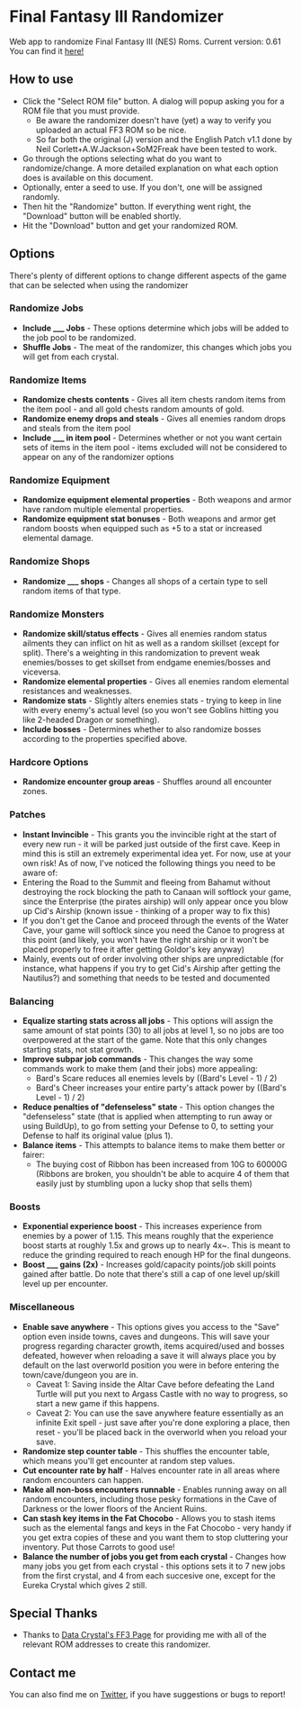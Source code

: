 # Final Fantasy III Randomizer
Web app to randomize Final Fantasy III (NES) Roms.
Current version: 0.61
You can find it [here!](http://yacopu.neocities.org/pages/ff3-randomizer/)

## How to use
- Click the "Select ROM file" button. A dialog will popup asking you for a ROM file that you must provide.
  - Be aware the randomizer doesn't have (yet) a way to verify you uploaded an actual FF3 ROM so be nice.
  - So far both the original (J) version and the English Patch v1.1 done by Neil Corlett+A.W.Jackson+SoM2Freak have been tested to work.
- Go through the options selecting what do you want to randomize/change. A more detailed explanation on what each option does is available on this document.
- Optionally, enter a seed to use. If you don't, one will be assigned randomly.
- Then hit the "Randomize" button. If everything went right, the "Download" button will be enabled shortly.
- Hit the "Download" button and get your randomized ROM.

## Options
There's plenty of different options to change different aspects of the game that can be selected when using the randomizer

### Randomize Jobs
- **Include ___ Jobs** - These options determine which jobs will be added to the job pool to be randomized.
- **Shuffle Jobs** - The meat of the randomizer, this changes which jobs you will get from each crystal.

### Randomize Items
- **Randomize chests contents** - Gives all item chests random items from the item pool - and all gold chests random amounts of gold.
- **Randomize enemy drops and steals** - Gives all enemies random drops and steals from the item pool
- **Include ___ in item pool** - Determines whether or not you want certain sets of items in the item pool - items excluded will not be considered to appear on any of the randomizer options

### Randomize Equipment
- **Randomize equipment elemental properties** - Both weapons and armor have random multiple elemental properties.
- **Randomize equipment stat bonuses** - Both weapons and armor get random boosts when equipped such as +5 to a stat or increased elemental damage.

### Randomize Shops
- **Randomize ___ shops** - Changes all shops of a certain type to sell random items of that type.

### Randomize Monsters
- **Randomize skill/status effects** - Gives all enemies random status ailments they can inflict on hit as well as a random skillset (except for split). There's a weighting in this randomization to prevent weak enemies/bosses to get skillset from endgame enemies/bosses and viceversa. 
- **Randomize elemental properties** - Gives all enemies random elemental resistances and weaknesses.
- **Randomize stats** - Slightly alters enemies stats - trying to keep in line with every enemy's actual level (so you won't see Goblins hitting you like 2-headed Dragon or something).
- **Include bosses** - Determines whether to also randomize bosses according to the properties specified above.

### Hardcore Options
- **Randomize encounter group areas** - Shuffles around all encounter zones.

### Patches
- **Instant Invincible** - This grants you the invincible right at the start of every new run - it will be parked just outside of the first cave.
Keep in mind this is still an extremely experimental idea yet. For now, use at your own risk!
As of now, I've noticed the following things you need to be aware of:
- Entering the Road to the Summit and fleeing from Bahamut without destroying the rock blocking the path to Canaan will softlock your game, since the Enterprise (the pirates airship) will only appear once you blow up Cid's Airship (known issue - thinking of a proper way to fix this)
- If you don't get the Canoe and proceed through the events of the Water Cave, your game will softlock since you need the Canoe to progress at this point (and likely, you won't have the right airship or it won't be placed properly to free it after getting Goldor's key anyway)
- Mainly, events out of order involving other ships are unpredictable (for instance, what happens if you try to get Cid's Airship after getting the Nautilus?) and something that needs to be tested and documented

### Balancing
- **Equalize starting stats across all jobs** - This options will assign the same amount of stat points (30) to all jobs at level 1, so no jobs are too overpowered at the start of the game. Note that this only changes starting stats, not stat growth.
- **Improve subpar job commands** - This changes the way some commands work to make them (and their jobs) more appealing:
  - Bard's Scare reduces all enemies levels by ((Bard's Level - 1) / 2)
  - Bard's Cheer increases your entire party's attack power by ((Bard's Level - 1) / 2)
- **Reduce penalties of "defenseless" state** - This option changes the "defenseless" state (that is applied when attempting to run away or using BuildUp), to go from setting your Defense to 0, to setting your Defense to half its original value (plus 1).
- **Balance items** - This attempts to balance items to make them better or fairer:
  - The buying cost of Ribbon has been increased from 10G to 60000G (Ribbons are broken, you shouldn't be able to acquire 4 of them that easily just by stumbling upon a lucky shop that sells them)

### Boosts
- **Exponential experience boost** - This increases experience from enemies by a power of 1.15. This means roughly that the experience boost starts at roughly 1.5x and grows up to nearly 4x~. This is meant to reduce the grinding required to reach enough HP for the final dungeons. 
- **Boost ___ gains (2x)** - Increases gold/capacity points/job skill points gained after battle. Do note that there's still a cap of one level up/skill level up per encounter.

### Miscellaneous
- **Enable save anywhere** - This options gives you access to the "Save" option even inside towns, caves and dungeons. This will save your progress regarding character growth, items acquired/used and bosses defeated, however when reloading a save it will always place you by default on the last overworld position you were in before entering the town/cave/dungeon you are in.
  - Caveat 1: Saving inside the Altar Cave before defeating the Land Turtle will put you next to Argass Castle with no way to progress, so start a new game if this happens.
  - Caveat 2: You can use the save anywhere feature essentially as an infinite Exit spell - just save after you're done exploring a place, then reset - you'll be placed back in the overworld when you reload your save.
- **Randomize step counter table** - This shuffles the encounter table, which means you'll get encounter at random step values.
- **Cut encounter rate by half** - Halves encounter rate in all areas where random encounters can happen.
- **Make all non-boss encounters runnable** - Enables running away on all random encounters, including those pesky formations in the Cave of Darkness or the lower floors of the Ancient Ruins.
- **Can stash key items in the Fat Chocobo** - Allows you to stash items such as the elemental fangs and keys in the Fat Chocobo - very handy if you get extra copies of these and you want them to stop cluttering your inventory. Put those Carrots to good use!
- **Balance the number of jobs you get from each crystal** - Changes how many jobs you get from each crystal - this options sets it to 7 new jobs from the first crystal, and 4 from each succesive one, except for the Eureka Crystal which gives 2 still.

## Special Thanks

- Thanks to [Data Crystal's FF3 Page](http://datacrystal.romhacking.net/wiki/Final_Fantasy_III) for providing me with all of the relevant ROM addresses to create this randomizer.

## Contact me

You can also find me on [Twitter](https://twitter.com/NachoYacopu), if you have suggestions or bugs to report!
